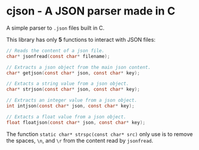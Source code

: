 # cjson - A JSON parser made in C

A simple parser to `.json` files built in C.

This library has only **5** functions to interact with JSON files:

```c
// Reads the content of a json file.
char* jsonfread(const char* filename);

// Extracts a json object from the main json content.
char* getjson(const char* json, const char* key);

// Extacts a string value from a json object.
char* strjson(const char* json, const char* key);

// Extracts an integer value from a json object.
int intjson(const char* json, const char* key);

// Extacts a float value from a json object.
float floatjson(const char* json, const char* key);
```

The function `static char* strspc(const char* src)` only use is to remove the spaces, `\n`, and `\r` from the content read by `jsonfread`.   
